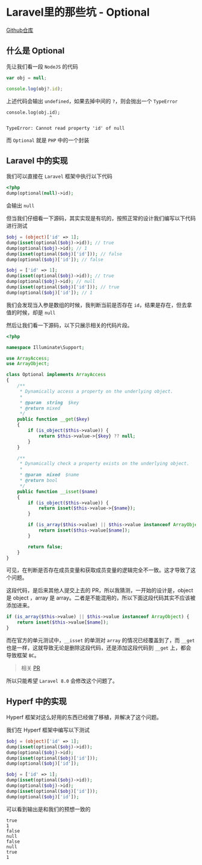 # Laravel里的那些坑 - Optional

[Github仓库](https://github.com/Aquarmini/bugs-laravel-optional)

## 什么是 Optional

先让我们看一段 `NodeJS` 的代码

```js
var obj = null;

console.log(obj?.id);
```

上述代码会输出 `undefined`，如果去掉中间的 `?`，则会抛出一个 `TypeError`

```
console.log(obj.id);
                ^

TypeError: Cannot read property 'id' of null
```

而 `Optional` 就是 `PHP` 中的一个封装

## Laravel 中的实现

我们可以直接在 `Laravel` 框架中执行以下代码

```php
<?php
dump(optional(null)->id);
```

会输出 `null`

但当我们仔细看一下源码，其实实现是有坑的，按照正常的设计我们编写以下代码进行测试

```php
$obj = (object)['id' => 1];
dump(isset(optional($obj)->id)); // true
dump(optional($obj)->id); // 1
dump(isset(optional($obj)['id'])); // false
dump(optional($obj)['id']); // false

$obj = ['id' => 1];
dump(isset(optional($obj)->id)); // true
dump(optional($obj)->id); // null
dump(isset(optional($obj)['id'])); // true
dump(optional($obj)['id']); // 1
```

我们会发现当入参是数组的时候，我判断当前是否存在 `id`，结果是存在，但去拿值的时候，却是 `null`

然后让我们看一下源码，以下只展示相关的代码片段。

```php
<?php

namespace Illuminate\Support;

use ArrayAccess;
use ArrayObject;

class Optional implements ArrayAccess
{
    /**
     * Dynamically access a property on the underlying object.
     *
     * @param  string  $key
     * @return mixed
     */
    public function __get($key)
    {
        if (is_object($this->value)) {
            return $this->value->{$key} ?? null;
        }
    }

    /**
     * Dynamically check a property exists on the underlying object.
     *
     * @param  mixed  $name
     * @return bool
     */
    public function __isset($name)
    {
        if (is_object($this->value)) {
            return isset($this->value->{$name});
        }

        if (is_array($this->value) || $this->value instanceof ArrayObject) {
            return isset($this->value[$name]);
        }

        return false;
    }
}

```

可见，在判断是否存在成员变量和获取成员变量的逻辑完全不一致。这才导致了这个问题。

这段代码，是后来其他人提交上去的 PR，所以我猜测，一开始的设计是，object 是 object ，array 是 array。二者是不能混用的，所以下面这段代码其实不应该被添加进来。

```php
if (is_array($this->value) || $this->value instanceof ArrayObject) {
    return isset($this->value[$name]);
}
```

而在官方的单元测试中，`__isset` 的单测对 `array` 的情况已经覆盖到了，而 `__get` 也是一样，这就导致无论是删除这段代码，还是添加这段代码到 `__get` 上，都会导致框架 `BC`。

> 相关 [PR](https://github.com/laravel/framework/pull/33971)

所以只能希望 `Laravel 8.0` 会修改这个问题了。

## Hyperf 中的实现

Hyperf 框架对这么好用的东西已经做了移植，并解决了这个问题。

我们在 Hyperf 框架中编写以下测试

```php
$obj = (object)['id' => 1];
dump(isset(optional($obj)->id));
dump(optional($obj)->id);
dump(isset(optional($obj)['id']));
dump(optional($obj)['id']);

$obj = ['id' => 1];
dump(isset(optional($obj)->id));
dump(optional($obj)->id);
dump(isset(optional($obj)['id']));
dump(optional($obj)['id']);
```

可以看到输出是和我们的预想一致的

```
true
1
false
null
false
null
true
1
```

